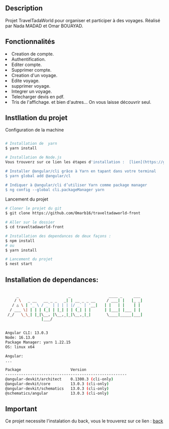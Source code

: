 
## Description
Projet TravelTadaWorld pour organiser et participer à des voyages.
Réalisé par Nada MADAD et Omar BOUAYAD.

## Fonctionnalités 

<li>Creation de compte.
<li>Authentification.
<li>Editer compte.
<li>Supprimer compte.
<li>Creation d'un voyage.
<li>Edite voyage.
<li>supprimer voyage.
<li>Integrer un voyage.
<li>Telecharger devis en pdf.
<li>Tris de l'affichage.
et bien d'autres... On vous laisse découvrir seul.



## Instllation du projet
  
  Configuration de la machine 
  ```bash
  
# Installation de  yarn
  $ yarn install
  
# Installation de Node.js 
  Vous trouverz sur ce lien les étapes d'installation :  [lien](https://github.com/nodesource/distributions/blob/master/README.md#installation-instructions/)
  
# Installer @angular/cli grâce à Yarn en tapant dans votre terminal 
$ yarn global add @angular/cl
  
# Indiquer à @angular/cli d’utiliser Yarn comme package manager
$ ng config --global cli.packageManager yarn
  
  ```
  
  Lancement du projet 
```bash
# Cloner le projet du git 
$ git clone https://github.com/Omarb16/traveltadaworld-front

# Aller sur le dossier
$ cd traveltadaworld-front

# Installation des dependances de deux façons :
$ npm install
# ou
$ yarn install

# Lancement du projet
$ nest start
```


## Installation de dependances:
```bash

     _                      _                 ____ _     ___
    / \   _ __   __ _ _   _| | __ _ _ __     / ___| |   |_ _|
   / △ \ | '_ \ / _` | | | | |/ _` | '__|   | |   | |    | |
  / ___ \| | | | (_| | |_| | | (_| | |      | |___| |___ | |
 /_/   \_\_| |_|\__, |\__,_|_|\__,_|_|       \____|_____|___|
                |___/
    

Angular CLI: 13.0.3
Node: 16.13.0
Package Manager: yarn 1.22.15
OS: linux x64

Angular: 
... 

Package                      Version
------------------------------------------------------
@angular-devkit/architect    0.1300.3 (cli-only)
@angular-devkit/core         13.0.3 (cli-only)
@angular-devkit/schematics   13.0.3 (cli-only)
@schematics/angular          13.0.3 (cli-only)

```


## Important
Ce projet necessite l'instalation du back, vous le trouverez sur ce lien : [back](https://github.com/Omarb16/traveltadaworld-back/)
  

